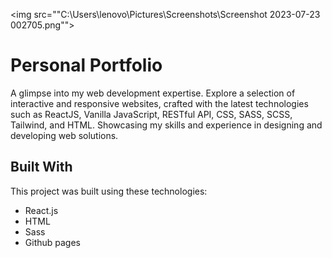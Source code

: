 <img src=""C:\Users\lenovo\Pictures\Screenshots\Screenshot 2023-07-23 002705.png""></img>

# Personal Portfolio
A glimpse into my web development expertise. Explore a selection of interactive and responsive websites, crafted with the latest technologies such as ReactJS, Vanilla JavaScript, RESTful API, CSS, SASS, SCSS, Tailwind, and HTML. Showcasing my skills and experience in designing and developing web solutions.


## Built With

This project was built using these technologies:

- React.js
- HTML
- Sass
- Github pages
